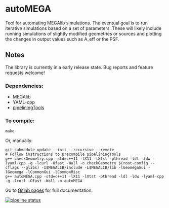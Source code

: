 # autoMEGA

Tool for automating MEGAlib simulations. The eventual goal is to run iterative simulations based on a set of parameters. These will likely include running simulations of slightly modified geometries or sources and plotting the changes in output values such as A_eff or the PSF.

## Notes

The library is currently in a early release state. Bug reports and feature requests welcome!

### Dependencies:
- MEGAlib
- YAML-cpp
- [pipeliningTools](https://gitlab.com/cbray/pipeliningTools)

### To compile:

```
make
```

Or, manually:
```
git submodule update --init --recursive --remote
# Follow instructions to precompile pipeliningTools
g++ checkGeometry.cpp -std=c++11 -lX11 -lXtst -pthread -ldl -ldw -lyaml-cpp -g -lcurl -Ofast -Wall -o checkGeometry $(root-config --cflags --glibs) -I$MEGALIB/include -L$MEGALIB/lib -lGeomegaGui -lGeomega -lCommonGui -lCommonMisc
g++ autoMEGA.cpp -std=c++11 -lX11 -lXtst -pthread -ldl -ldw -lyaml-cpp -g -lcurl -Ofast -Wall -o autoMEGA
```

Go to [Gitlab pages](https://cbray.gitlab.io/autoMEGA/autoMEGA_8cpp.html) for full documentation.

[![pipeline status](https://gitlab.com/cbray/autoMEGA/badges/master/pipeline.svg)](https://gitlab.com/cbray/autoMEGA/pipelines)
